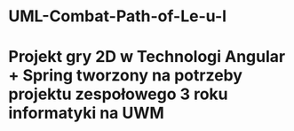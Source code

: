 # UML-Combat-Path-of-Le-u-l
<h1>Projekt gry 2D w Technologi Angular + Spring tworzony na potrzeby projektu zespołowego 3 roku informatyki na UWM</h2>
